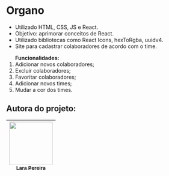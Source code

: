 # Organo

- Utilizado HTML, CSS, JS e React.
- Objetivo: aprimorar conceitos de React.
- Utilizado bibliotecas como React Icons, hexToRgba, uuidv4. 
- Site para cadastrar colaboradores de acordo com o time. 

<ol> <b>Funcionalidades:</b>
    <li> Adicionar novos colaboradores; </li>
    <li> Excluir colaboradores;</li>
    <li> Favoritar colaboradores;</li>
    <li> Adicionar novos times;</li>
    <li> Mudar a cor dos times.</li>
</ol>


## Autora do projeto:

| [<img src="https://media.licdn.com/dms/image/C4D03AQGh9BdP5Om_Rw/profile-displayphoto-shrink_200_200/0/1642126805674?e=1693440000&v=beta&t=TfK03jWv80-quDwb3s7KLhku_IPACHECFTxo79S85V0" width=115><br><sub>Lara Pereira</sub>](https://www.linkedin.com/in/lara-berns-pereira) |    
| :---: | 